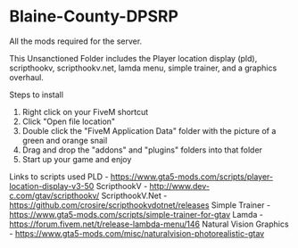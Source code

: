 # Blaine-County-DPSRP
All the mods required for the server.

This Unsanctioned Folder includes the Player location display (pld), 
scripthookv, scripthookv.net, lamda menu, simple trainer, and a graphics 
overhaul.

Steps to install 
1) Right click on your FiveM shortcut 
2) Click "Open file location"
3) Double click the "FiveM Application Data" folder with the picture of 
a green and orange snail 
4) Drag and drop the "addons" and "plugins" folders into that folder
5) Start up your game and enjoy 

Links to scripts used
PLD - https://www.gta5-mods.com/scripts/player-location-display-v3-50
ScripthookV - http://www.dev-c.com/gtav/scripthookv/
ScripthookV.Net - https://github.com/crosire/scripthookvdotnet/releases
Simple Trainer - https://www.gta5-mods.com/scripts/simple-trainer-for-gtav
Lamda - https://forum.fivem.net/t/release-lambda-menu/146
Natural Vision Graphics - https://www.gta5-mods.com/misc/naturalvision-photorealistic-gtav
